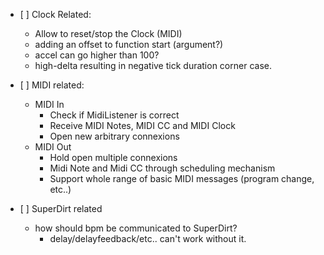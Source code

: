 * [ ] Clock Related:
    * Allow to reset/stop the Clock (MIDI)
    * adding an offset to function start (argument?)
    * accel can go higher than 100?
    * high-delta resulting in negative tick duration corner case.

* [ ] MIDI related:
    * MIDI In
        * Check if MidiListener is correct
        * Receive MIDI Notes, MIDI CC and MIDI Clock
        * Open new arbitrary connexions
    * MIDI Out
        * Hold open multiple connexions
        * Midi Note and Midi CC through scheduling mechanism
        * Support whole range of basic MIDI messages (program change, etc..)

* [ ] SuperDirt related
    * how should bpm be communicated to SuperDirt?
        * delay/delayfeedback/etc.. can't work without it.

